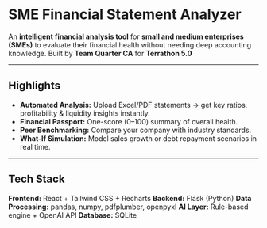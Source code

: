 # SME Financial Statement Analyzer

An **intelligent financial analysis tool** for **small and medium enterprises (SMEs)** to evaluate their financial health without needing deep accounting knowledge.
Built by **Team Quarter CA** for **Terrathon 5.0**

---

## Highlights

- **Automated Analysis:** Upload Excel/PDF statements → get key ratios, profitability & liquidity insights instantly.
- **Financial Passport:** One-score (0–100) summary of overall health.
- **Peer Benchmarking:** Compare your company with industry standards.
- **What-If Simulation:** Model sales growth or debt repayment scenarios in real time.

---

## Tech Stack

**Frontend:** React + Tailwind CSS + Recharts
**Backend:** Flask (Python)
**Data Processing:** pandas, numpy, pdfplumber, openpyxl
**AI Layer:** Rule-based engine + OpenAI API
**Database:** SQLite
